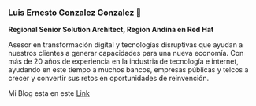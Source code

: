 ### **Luis Ernesto Gonzalez Gonzalez 👋**
**Regional Senior Solution Architect, Region Andina en Red Hat**

Asesor en transformación digital y tecnologías disruptivas que ayudan a nuestros clientes a generar capacidades para una nueva economía. Con más de 20 años de experiencia en la industria de tecnología e internet, ayudando en este tiempo a muchos bancos, empresas públicas y telcos a crecer y convertir sus retos en oportunidades de reinvención.

Mi Blog esta en este [Link](https://iamluiger.github.io/)


<!--
**iamluiger/iamluiger** is a ✨ _special_ ✨ repository because its `README.md` (this file) appears on your GitHub profile.

Here are some ideas to get you started:

- 🔭 I’m currently working on ...
- 🌱 I’m currently learning ...
- 👯 I’m looking to collaborate on ...
- 🤔 I’m looking for help with ...
- 💬 Ask me about ...
- 📫 How to reach me: ...
- 😄 Pronouns: ...
- ⚡ Fun fact: ...
-->
